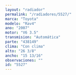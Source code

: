 ```yaml
---
layout: "radiador"
permalink: "/radiadores/5527/"
marca: "Toyota"
modelo: "Rav4"
ano: "2007"
motor: "V6 3.5"
transmision: "Automática"
parte: "438149"
clima: "Con clima"
alto: "26 3/8"
ancho: "15 13/16"
observaciones: ""
id: "5527"
---
```


